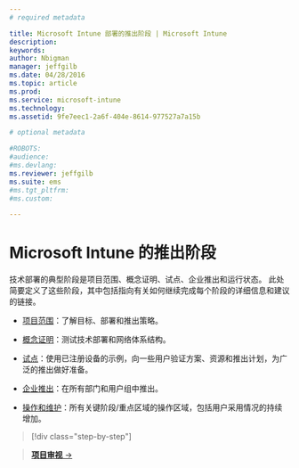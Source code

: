 ```yaml
---
# required metadata

title: Microsoft Intune 部署的推出阶段 | Microsoft Intune
description:
keywords:
author: Nbigman
manager: jeffgilb
ms.date: 04/28/2016
ms.topic: article
ms.prod:
ms.service: microsoft-intune
ms.technology:
ms.assetid: 9fe7eec1-2a6f-404e-8614-977527a7a15b

# optional metadata

#ROBOTS:
#audience:
#ms.devlang:
ms.reviewer: jeffgilb
ms.suite: ems
#ms.tgt_pltfrm:
#ms.custom:

---
```



# Microsoft Intune 的推出阶段
技术部署的典型阶段是项目范围、概念证明、试点、企业推出和运行状态。 此处简要定义了这些阶段，其中包括指向有关如何继续完成每个阶段的详细信息和建议的链接。

<!--these phase descriptions below are way too short -->

-   [项目范围](project-scope.md)：了解目标、部署和推出策略。

-   [概念证明](proof-of-concept.md)：测试技术部署和网络体系结构。

-   [试点](pilot.md)：使用已注册设备的示例，向一些用户验证方案、资源和推出计划，为广泛的推出做好准备。

-   [企业推出](enterprise-rollout.md)：在所有部门和用户组中推出。

-   [操作和维护](operations-and-maintenance.md)：所有关键阶段/重点区域的操作区域，包括用户采用情况的持续增加。

<!--
These should be linked to topics in the plan & design section once it is back in the TOC
## Rolling out policies and apps
These topics will help you plan for the rollout of new policies and apps:
-   **[Roll out policies](policy-rollout.md)**

-   **[Roll out apps](application-rollout.md)**
-->


>[!div class="step-by-step"]

>[**项目审视** &rarr;](project-scope.md)  


<!--HONumber=May16_HO2-->


